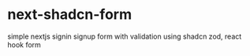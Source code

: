 # next-shadcn-form
simple nextjs signin signup form with validation using shadcn zod, react hook form
